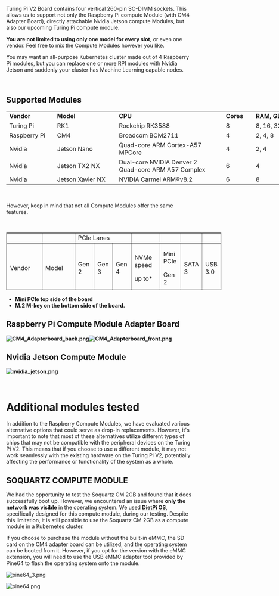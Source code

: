 <p>Turing Pi V2 Board contains four vertical 260-pin SO-DIMM sockets. This allows us to support not only the Raspberry Pi compute Module (with CM4 Adapter Board), directly attachable Nvidia Jetson compute Modules, but also our upcoming Turing Pi compute module.</p>
<p><strong>You are <span class="wysiwyg-color-green120">not</span> limited to using only one model for every slot</strong>, or even one vendor. Feel free to mix the Compute Modules however you like.</p>
<p>You may want an all-purpose Kubernetes cluster made out of 4 Raspberry Pi modules, but you can replace one or more RPI modules with Nvidia Jetson and suddenly your cluster has Machine Learning capable nodes.</p>
<p> </p>
<h2>Supported Modules</h2>
<table style="width: 751px;">
<tbody>
<tr>
<td style="width: 120px;"><strong>Vendor</strong></td>
<td style="width: 171px;"><strong>Model</strong></td>
<td style="width: 312px;"><strong>CPU</strong></td>
<td style="width: 68px;"><strong>Cores</strong></td>
<td style="width: 80px;"><strong>RAM, GB</strong></td>
</tr>
<tr>
<td style="width: 120px;">Turing Pi</td>
<td style="width: 171px;">RK1</td>
<td style="width: 312px;">Rockchip RK3588</td>
<td class="wysiwyg-text-align-center" style="width: 68px;">8</td>
<td class="wysiwyg-text-align-center" style="width: 80px;">8, 16, 32</td>
</tr>
<tr>
<td style="width: 120px;">Raspberry Pi</td>
<td style="width: 171px;">CM4</td>
<td style="width: 312px;">Broadcom BCM2711</td>
<td class="wysiwyg-text-align-center" style="width: 68px;">4</td>
<td class="wysiwyg-text-align-center" style="width: 80px;">2, 4, 8</td>
</tr>
<tr>
<td style="width: 120px;">Nvidia</td>
<td style="width: 171px;">Jetson Nano</td>
<td style="width: 312px;">Quad-core ARM Cortex-A57 MPCore</td>
<td class="wysiwyg-text-align-center" style="width: 68px;">4</td>
<td class="wysiwyg-text-align-center" style="width: 80px;">2, 4</td>
</tr>
<tr>
<td style="width: 120px;">Nvidia</td>
<td style="width: 171px;">Jetson TX2 NX</td>
<td style="width: 312px;">Dual-core NVIDIA Denver 2<br>Quad-core ARM A57 Complex</td>
<td class="wysiwyg-text-align-center" style="width: 68px;">6</td>
<td class="wysiwyg-text-align-center" style="width: 80px;">4</td>
</tr>
<tr>
<td style="width: 120px;">Nvidia</td>
<td style="width: 171px;">Jetson Xavier NX</td>
<td style="width: 312px;">NVIDIA Carmel ARM®v8.2</td>
<td class="wysiwyg-text-align-center" style="width: 68px;">6</td>
<td class="wysiwyg-text-align-center" style="width: 80px;">8</td>
</tr>
</tbody>
</table>
<p> </p>
<p>However, keep in mind that not all Compute Modules offer the same features.</p>
<p> </p>
<table style="border-collapse: collapse; width: 114.429%; height: 154px;" border="1">
<tbody>
<tr style="height: 22px;">
<td style="width: 14.2857%; height: 22px;"> </td>
<td style="width: 23.4285%; height: 22px;"> </td>
<td class="wysiwyg-text-align-center" style="width: 30%; height: 22px;" colspan="3">PCIe Lanes</td>
<td style="width: 19.0165%; height: 22px;"> </td>
<td style="width: 10.9835%; height: 22px;"> </td>
<td style="width: 1.42857%; height: 22px;"> </td>
<td style="width: 17.7789%; height: 22px;"> </td>
</tr>
<tr style="height: 22px;">
<td class="wysiwyg-text-align-center" style="width: 14.2857%; height: 22px;">Vendor</td>
<td class="wysiwyg-text-align-center" style="width: 23.4285%; height: 22px;">Model</td>
<td class="wysiwyg-text-align-center" style="width: 10.7143%; height: 22px;">Gen 2</td>
<td class="wysiwyg-text-align-center" style="width: 9.42856%; height: 22px;">Gen 3</td>
<td class="wysiwyg-text-align-center" style="width: 9.85712%; height: 22px;">Gen 4</td>
<td class="wysiwyg-text-align-center" style="width: 19.0165%; height: 22px;">
<p>NVMe speed</p>
<p>up to*</p>
</td>
<td class="wysiwyg-text-align-center" style="width: 10.9835%; height: 22px;">
<p>Mini PCIe</p>
<p>Gen 2</p>
</td>
<td class="wysiwyg-text-align-center" style="width: 1.42857%; height: 22px;">
<p>SATA 3</p>
</td>
<td class="wysiwyg-text-align-center" style="width: 17.7789%; height: 22px;">
<p>USB 3.0</p>
</td>
</tr>
<tr style="height: 22px;">
<td style="width: 14.2857%; height: 22px;">Raspberry</td>
<td style="width: 23.4285%; height: 22px;">CM4</td>
<td style="width: 10.7143%; height: 22px;"><span class="wysiwyg-color-green120"><strong>x1</strong></span></td>
<td style="width: 9.42856%; height: 22px;"> </td>
<td style="width: 9.85712%; height: 22px;"> </td>
<td style="width: 19.0165%; height: 22px;">N/A</td>
<td style="width: 10.9835%; height: 22px;">Yes</td>
<td style="width: 1.42857%; height: 22px;">Yes</td>
<td style="width: 17.7789%; height: 22px;">Yes</td>
</tr>
<tr style="height: 22px;">
<td style="width: 14.2857%; height: 22px;">Turing</td>
<td style="width: 23.4285%; height: 22px;">RK1</td>
<td style="width: 10.7143%; height: 22px;"><span class="wysiwyg-color-green120"><strong>x1</strong></span></td>
<td style="width: 9.42856%; height: 22px;"><span class="wysiwyg-color-orange"><strong>x4</strong></span></td>
<td style="width: 9.85712%; height: 22px;"> </td>
<td style="width: 19.0165%; height: 22px;">4 GB/s</td>
<td style="width: 10.9835%; height: 22px;">Yes</td>
<td style="width: 1.42857%; height: 22px;">Yes</td>
<td style="width: 17.7789%; height: 22px;">Yes</td>
</tr>
<tr style="height: 22px;">
<td style="width: 14.2857%; height: 22px;">Nvidia</td>
<td style="width: 23.4285%; height: 22px;">Jetson TX2 NX</td>
<td style="width: 10.7143%; height: 22px;"><span class="wysiwyg-color-green120"><strong>x1</strong></span></td>
<td style="width: 9.42856%; height: 22px;"><span class="wysiwyg-color-orange"><strong>x2</strong></span></td>
<td style="width: 9.85712%; height: 22px;"> </td>
<td style="width: 19.0165%; height: 22px;">2 GB/s</td>
<td style="width: 10.9835%; height: 22px;">Yes</td>
<td style="width: 1.42857%; height: 22px;">Yes</td>
<td style="width: 17.7789%; height: 22px;">Yes</td>
</tr>
<tr style="height: 22px;">
<td style="width: 14.2857%; height: 22px;">Nvidia</td>
<td style="width: 23.4285%; height: 22px;">Jetson Xavier NX</td>
<td style="width: 10.7143%; height: 22px;"> </td>
<td style="width: 9.42856%; height: 22px;"><span class="wysiwyg-color-green120"><strong>x1</strong></span></td>
<td style="width: 9.85712%; height: 22px;"><span class="wysiwyg-color-orange"><strong>x4</strong></span></td>
<td style="width: 19.0165%; height: 22px;">8 GB/s</td>
<td style="width: 10.9835%; height: 22px;">Yes</td>
<td style="width: 1.42857%; height: 22px;">Yes</td>
<td style="width: 17.7789%; height: 22px;">Yes</td>
</tr>
<tr style="height: 22px;">
<td style="width: 14.2857%; height: 22px;">Nvidia</td>
<td style="width: 23.4285%; height: 22px;">Jetson Nano</td>
<td style="width: 10.7143%; height: 22px;"><span class="wysiwyg-color-orange"><strong>x1</strong></span></td>
<td style="width: 9.42856%; height: 22px;"> </td>
<td style="width: 9.85712%; height: 22px;"> </td>
<td style="width: 19.0165%; height: 22px;">1 GB/s</td>
<td style="width: 10.9835%; height: 22px;">N/A</td>
<td style="width: 1.42857%; height: 22px;">N/A</td>
<td style="width: 17.7789%; height: 22px;">N/A</td>
</tr>
</tbody>
</table>
<ul>
<li><span class="wysiwyg-color-green120"><strong>Mini PCIe top side of the board</strong></span></li>
<li><span class="wysiwyg-color-orange"><strong>M.2 M-key on the bottom side of the board.</strong></span></li>
</ul>
<h2><span class="wysiwyg-color-black"><strong>Raspberry Pi Compute Module Adapter Board</strong></span></h2>
<p class="wysiwyg-text-align-center"><span class="wysiwyg-color-orange"><strong><img src="https://help.turingpi.com/hc/article_attachments/8895108042909" alt="CM4_Adapterboard_back.png"><img src="https://help.turingpi.com/hc/article_attachments/8895097120413" alt="CM4_Adapterboard_front.png"></strong></span></p>
<h2><span class="wysiwyg-color-black"><strong>Nvidia Jetson Compute Module<br></strong></span></h2>
<p class="wysiwyg-text-align-center"><span class="wysiwyg-color-orange"><strong><img src="https://help.turingpi.com/hc/article_attachments/8764529891485" alt="nvidia_jetson.png"></strong></span></p>
<p class="wysiwyg-text-align-center"> </p>
<h1 class="wysiwyg-text-align-left">Additional modules tested</h1>
<p>In addition to the Raspberry Compute Modules, we have evaluated various alternative options that could serve as drop-in replacements. However, it's important to note that most of these alternatives utilize different types of chips that may not be compatible with the peripheral devices on the Turing Pi V2. This means that if you choose to use a different module, it may not work seamlessly with the existing hardware on the Turing Pi V2, potentially affecting the performance or functionality of the system as a whole.</p>
<h2>SOQUARTZ COMPUTE MODULE</h2>
<p>We had the opportunity to test the Soquartz CM 2GB and found that it does successfully boot up. However, we encountered an issue where <strong>only the network was visible</strong> in the operating system. We used <strong><a href="https://dietpi.com/#downloadinfo" target="_blank" rel="noopener noreferrer">DietPi OS</a></strong>, specifically designed for this compute module, during our testing. Despite this limitation, it is still possible to use the Soquartz CM 2GB as a compute module in a Kubernetes cluster.</p>
<p>If you choose to purchase the module without the built-in eMMC, the SD card on the CM4 adapter board can be utilized, and the operating system can be booted from it. However, if you opt for the version with the eMMC extension, you will need to use the USB eMMC adapter tool provided by Pine64 to flash the operating system onto the module.</p>
<p class="wysiwyg-text-align-center"><img src="https://help.turingpi.com/hc/article_attachments/9170063145629" alt="pine64_3.png"></p>
<p class="wysiwyg-text-align-center"><img src="https://help.turingpi.com/hc/article_attachments/9169990889885" alt="pine64.png"></p>
<p> </p>